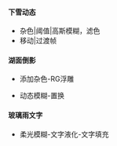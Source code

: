 #### 下雪动态

- 杂色|阈值|高斯模糊，滤色
- 移动|过渡帧

#### 湖面倒影

- 添加杂色-RG浮雕

- 动态模糊-置换

#### 玻璃雨文字

- 柔光模糊-文字液化-文字填充

